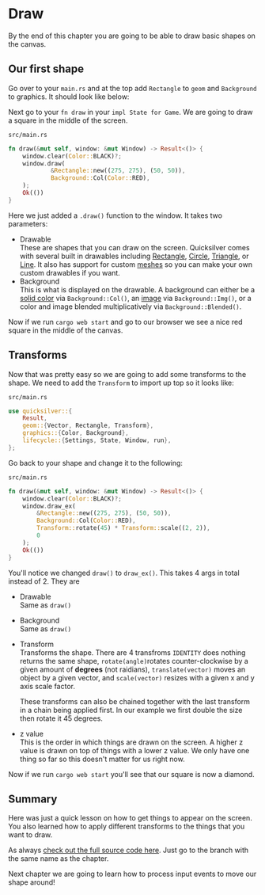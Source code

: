 # Draw
By the end of this chapter you are going to be able to draw basic shapes on the canvas.

## Our first shape
Go over to your `main.rs` and at the top add `Rectangle` to `geom` and `Background` to graphics. It should look like below:

Next go to your `fn draw` in your `impl State for Game`. We are going to draw a square in the middle of the screen. 

`src/main.rs`
``` Rust
fn draw(&mut self, window: &mut Window) -> Result<()> {
    window.clear(Color::BLACK)?;
    window.draw(
            &Rectangle::new((275, 275), (50, 50)),
            Background::Col(Color::RED),
    );
    Ok(())
}
```

Here we just added a `.draw()` function to the window. It takes two parameters:
- Drawable   
    These are shapes that you can draw on the screen. Quicksilver comes with several built in drawables including [Rectangle](https://docs.rs/quicksilver/0.3.15/quicksilver/geom/struct.Line.html), [Circle](https://docs.rs/quicksilver/0.3.15/quicksilver/geom/struct.Circle.html), [Triangle](https://docs.rs/quicksilver/0.3.15/quicksilver/geom/struct.Circle.html), or [Line](https://docs.rs/quicksilver/0.3.15/quicksilver/geom/struct.Line.html). It also has support for custom [meshes](https://docs.rs/quicksilver/0.3.15/quicksilver/tutorials/_11_mesh/index.html) so you can make your own custom drawables if you want. 
- Background   
    This is what is displayed on the drawable. A background can either be a [solid color](https://docs.rs/quicksilver/0.3.15/quicksilver/graphics/struct.Color.html) via `Background::Col()`, an [image](https://docs.rs/quicksilver/0.3.15/quicksilver/graphics/struct.Image.html) via `Background::Img()`, or a color and image blended multiplicatively via `Background::Blended()`.
 
 Now if we run `cargo web start` and go to our browser we see a nice red square in the middle of the canvas.

 ## Transforms
 Now that was pretty easy so we are going to add some transforms to the shape. We need to add the `Transform` to import up top so it looks like:
 
 `src/main.rs`
``` Rust
use quicksilver::{
    Result,
    geom::{Vector, Rectangle, Transform},
    graphics::{Color, Background},
    lifecycle::{Settings, State, Window, run},
};
```

Go back to your shape and change it to the following:

`src/main.rs`
``` Rust
fn draw(&mut self, window: &mut Window) -> Result<()> {
    window.clear(Color::BLACK)?;
    window.draw_ex(
        &Rectangle::new((275, 275), (50, 50)),
        Background::Col(Color::RED),
        Transform::rotate(45) * Transform::scale((2, 2)),
        0
    );
    Ok(())
}
```

You'll notice we changed `draw()` to `draw_ex()`. This takes 4 args in total instead of 2. They are
- Drawable   
    Same as `draw()`
- Background   
    Same as `draw()`
- Transform   
    Transforms the shape. There are 4 transfroms `IDENTITY` does nothing returns the same shape, `rotate(angle)`rotates counter-clockwise by a given amount of **degrees** (not raidians), `translate(vector)` moves an object by a given vector, and `scale(vector)` resizes with a given x and y axis scale factor.

    These transforms can also be chained together with the last transform in a chain being applied first. In our example we first double the size then rotate it 45 degrees. 
- z value   
    This is the order in which things are drawn on the screen. A higher z value is drawn on top of things with a lower z value. We only have one thing so far so this doesn't matter for us right now.

Now if we run `cargo web start` you'll see that our square is now a diamond.

## Summary
Here was just a quick lesson on how to get things to appear on the screen. You also learned how to apply different transforms to the things that you want to draw.

As always [check out the full source code here](https://github.com/DallasC/ohship). Just go to the branch with the same name as the chapter.

Next chapter we are going to learn how to process input events to move our shape around!



